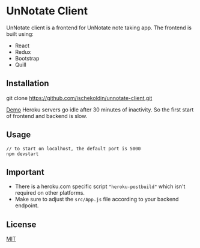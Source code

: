 # UnNotate Client

UnNotate client is a frontend for UnNotate note taking app. 
The frontend is built using:
 * React
 * Redux
 * Bootstrap
 * Quill 

## Installation

git clone https://github.com/ischekoldin/unnotate-client.git

[Demo](https://unnotate-client.herokuapp.com)
Heroku servers go idle after 30 minutes of inactivity. So the first start of frontend and backend is slow.

## Usage

```
// to start on localhost, the default port is 5000
npm devstart 
```

## Important

 * There is a heroku.com specific script `"heroku-postbuild"` which isn't required on other platforms. 
 * Make sure to adjust the `src/App.js` file according to your backend endpoint.



## License
[MIT](https://choosealicense.com/licenses/mit/)